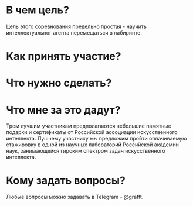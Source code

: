 # В чем цель?
Цель этого соревнования предельно простая - научить интеллектуальног агента перемещаться в лабиринте.

# Как принять участие?

# Что нужно сделать?

# Что мне за это дадут?

Трем лучшим участникам предполагаются небольшие памятные подарки и сертификаты от Российской ассоциации искусственного интеллекта. Лушчему участнику мы предложим пройти оплачиваемую стажировку в одной из научных лабораторий Российской академии наук, занимающейся гироким спектром задач искусственного интеллекта.

# Кому задать вопросы?
Любые вопросы можно задавать в Telegram - @grafft.
